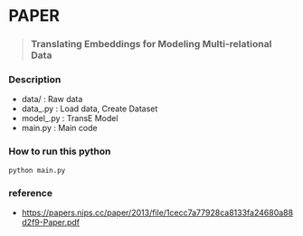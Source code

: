 # PAPER
> ### Translating Embeddings for Modeling Multi-relational Data

### Description
* data/ : Raw data
* data_.py  : Load data, Create Dataset
* model_.py : TransE Model
* main.py : Main code

### How to run this python 
```
python main.py
```

### reference
* https://papers.nips.cc/paper/2013/file/1cecc7a77928ca8133fa24680a88d2f9-Paper.pdf
